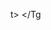 t>
      </Str>
      <Disp Icon="Str" />
    </Item>
    <Item ItemId="0;typescriptsourcemap@EnumProperty@DisplayName" ItemType="47;XML:Attr:DisplayName" PsrId="210" Leaf="true">
      <Str Cat="AppData">
        <Val><![CDATA[Generate source maps]]></Val>
        <Tgt Cat="AppData" Stat="Loc" Orig="New">
          <Val><![CDATA[Создать сопоставления источника]]></Val>
        </Tgt>
      </Str>
      <Disp Icon="Str" />
    </Item>
    <Item ItemId="0;typescripttarget@EnumProperty@DisplayName" ItemType="47;XML:Attr:DisplayName" PsrId="210" Leaf="true">
      <Str Cat="AppData">
        <Val><![CDATA[ECMAScript version]]></Val>
        <Tgt Cat="AppData" Stat="Loc" Orig="New">
          <Val><![CDATA[Версия ECMAScript]]></Val>
        </Tgt>
      </Str>
      <Disp Icon="Str" />
    </Item>
  </Item>
  <Item ItemId=";&lt;EnumValue&gt;" ItemType="0" PsrId="210" Leaf="false">
    <Disp Icon="Str" Disp="true" LocTbl="false" />
    <Item ItemId="0;amd@EnumValue@DisplayName" ItemType="47;XML:Attr:DisplayName" PsrId="210" Leaf="true">
      <Str Cat="AppData">
        <Val><![CDATA[AMD]]></Val>
        <Tgt Cat="AppData" Stat="Loc" Orig="New">
          <Val><![CDATA[AMD]]></Val>
        </Tg
